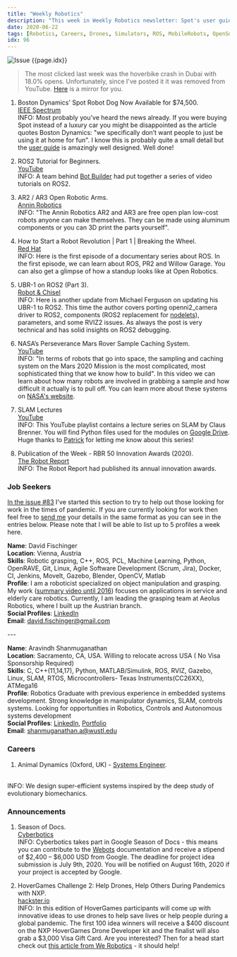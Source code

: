 ```yaml
---
title: "Weekly Robotics"
description: "This week in Weekly Robotics newsletter: Spot's user guide, ROS2 tutorial for beginners, SLAM lectures, open robotic arms, Perseverance Caching system, and more!"
date: 2020-06-22
tags: [Robotics, Careers, Drones, Simulators, ROS, MobileRobots, OpenSourceRobots, RobotArms, Space, Rovers, SLAM]
idx: 96
---
```

![Issue {{page.idx}}](/img/headers/{{page.idx}}.jpg "Issue {{page.idx}}")

> The most clicked last week was the hoverbike crash in Dubai with 18.0% opens. Unfortunately, since I've posted it it was removed from YouTube. [Here](https://youtu.be/fUImvprq-6M) is a mirror for you.

1) Boston Dynamics' Spot Robot Dog Now Available for $74,500.
<br>[IEEE Spectrum](https://spectrum.ieee.org/automaton/robotics/industrial-robots/boston-dynamics-spot-robot-dog-now-available)<br>
INFO: Most probably you've heard the news already. If you were buying Spot instead of a luxury car you might be disappointed as the article quotes Boston Dynamics: "we specifically don’t want people to just be using it at home for fun". I know this is probably quite a small detail but the [user guide](https://www.bostondynamics.com/sites/default/files/inline-files/spot-user-guide-r2.0-va.pdf) is amazingly well designed. Well done!

2) ROS2 Tutorial for Beginners.
<br>[YouTube](https://www.youtube.com/playlist?list=PLRE44FoOoKf7NzWwxt3W2taZ7BiWyfhCp)<br>
INFO: A team behind [Bot Builder](https://twitter.com/bot_builder_) had put together a series of video tutorials on ROS2.

3) AR2 / AR3 Open Robotic Arms.
<br>[Annin Robotics](https://www.anninrobotics.com/)<br>
INFO: "The Annin Robotics AR2 and AR3 are free open plan low-cost robots anyone can make themselves. They can be made using aluminum components or you can 3D print the parts yourself".

4) How to Start a Robot Revolution | Part 1 | Breaking the Wheel.
<br>[Red Hat](https://www.redhat.com/en/open-source-stories/how-to-start-a-robot-revolution?sc_cid=7013a000002DUuvAAG)<br>
INFO: Here is the first episode of a documentary series about ROS. In the first episode, we can learn about ROS, PR2 and Willow Garage. You can also get a glimpse of how a standup looks like at Open Robotics.

5) UBR-1 on ROS2 (Part 3).
<br>[Robot & Chisel](https://www.robotandchisel.com/2020/06/16/ubr1-on-ros2/)<br>
INFO: Here is another update from Michael Ferguson on updating his UBR-1 to ROS2. This time the author covers porting openni2_camera driver to ROS2, components (ROS2 replacement for [nodelets](http://wiki.ros.org/nodelet)), parameters, and some RVIZ2 issues. As always the post is very technical and has solid insights on ROS2 debugging.

6) NASA’s Perseverance Mars Rover Sample Caching System.
<br>[YouTube](https://youtu.be/MFyv8mtRPCA)<br>
INFO: "In terms of robots that go into space, the sampling and caching system on the Mars 2020 Mission is the most complicated, most sophisticated thing that we know how to build". In this video we can learn about how many robots are involved in grabbing a sample and how difficult it actually is to pull off. You can learn more about these systems on [NASA's website](https://mars.nasa.gov/mars2020/spacecraft/rover/sample-handling/).

7) SLAM Lectures
<br>[YouTube](https://www.youtube.com/playlist?list=PLpUPoM7Rgzi_7YWn14Va2FODh7LzADBSm)<br>
INFO: This YouTube playlist contains a lecture series on SLAM by Claus Brenner. You will find Python files used for the modules on [Google Drive](https://drive.google.com/drive/u/0/folders/0BxwK9_xWk7ewUTFKVEIydTdfMzg). Huge thanks to [Patrick](https://github.com/ptrks) for letting me know about this series!

8) Publication of the Week - RBR 50 Innovation Awards (2020).
<br>[The Robot Report](https://www.therobotreport.com/2020-rbr50-innovation-awards-featured-june-robot-reprort-issue/)<br>
INFO: The Robot Report had published its annual innovation awards.

### Job Seekers

[In the issue #83](https://weeklyrobotics.com/weekly-robotics-83) I've started this section to try to help out those looking for work in the times of pandemic. If you are currently looking for work then feel free to [send me](mailto:mat@weeklyrobotics.com) your details in the same format as you can see in the entries below. Please note that I will be able to list up to 5 profiles a week here.

**Name**: David Fischinger<br>
**Location**: Vienna, Austria<br>
**Skills**: Robotic grasping, C++, ROS, PCL, Machine Learning, Python, OpenRAVE, Git, Linux, Agile Software Development (Scrum, Jira), Docker, CI, Jenkins, MoveIt, Gazebo, Blender, OpenCV, Matlab<br>
**Profile**: I am a roboticist specialized on object manipulation and grasping. My work ([summary video until 2016](https://youtu.be/-V2OVTb_xkc)) focuses on applications in service and elderly care robotics. Currently, I am leading the grasping team at Aeolus Robotics, where I built up the Austrian branch. <br>
**Social Profiles**: [LinkedIn](https://www.linkedin.com/in/david-fischinger-37558836/) <br>
**Email**: david.fischinger@gmail.com<br>

---<br>

**Name**: Aravindh Shanmuganathan<br>
**Location**: Sacramento, CA, USA. Willing to relocate across USA ( No Visa Sponsorship Required)<br>
**Skills**: C, C++(11,14,17), Python, MATLAB/Simulink, ROS, RVIZ, Gazebo, Linux, SLAM, RTOS, Microcontrollers- Texas Instruments(CC26XX), ATMega16<br>
**Profile**: Robotics Graduate with previous experience in embedded systems development. Strong knowledge in manipulator dynamics, SLAM, controls systems. Looking for opportunities in Robotics, Controls and Autonomous systems development <br>
**Social Profiles**: [LinkedIn](https://www.linkedin.com/in/aravindh-shan/), [Portfolio](http://aravindhshan.com/portfolio.html) <br>
**Email**: shanmuganathan.a@wustl.edu<br>

### Careers

1) Animal Dynamics (Oxford, UK) - [Systems Engineer](https://animaldynamics.bamboohr.com/jobs/view.php?id=30).
<br>
INFO: We design super-efficient systems inspired by the deep study of evolutionary biomechanics.

### Announcements

1) Season of Docs.
<br>[Cyberbotics](https://cyberbotics.com/gsod)<br>
INFO: Cyberbotics takes part in Google Season of Docs - this means you can contribute to the [Webots](https://cyberbotics.com/) documentation and receive a stipend of $2,400 – $6,000 USD from Google. The deadline for project idea submission is July 9th, 2020. You will be notified on August 16th, 2020 if your project is accepted by Google.

2) HoverGames Challenge 2: Help Drones, Help Others During Pandemics with NXP.
<br>[hackster.io](https://www.hackster.io/contests/hovergames2)<br>
INFO: In this edition of HoverGames participants will come up with innovative ideas to use drones to help save lives or help people during a global pandemic. The first 100 idea winners will receive a $400 discount on the NXP HoverGames Drone Developer kit and the finalist will also grab a $3,000 Visa Gift Card. Are you interested? Then for a head start check out [this article from We Robotics](https://blog.werobotics.org/2020/04/09/drones-coronavirus-no-sense/) - it should help!

